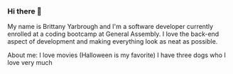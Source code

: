 ### Hi there 👋

My name is Brittany Yarbrough and I'm a software developer currently enrolled at a coding bootcamp at General Assembly. I love the back-end aspect of development and making everything look as neat as possible. 

About me:
I love movies (Halloween is my favorite)
I have three dogs who I love very much




<!--
**brittmyar/brittmyar** is a ✨ _special_ ✨ repository because its `README.md` (this file) appears on your GitHub profile.

Here are some ideas to get you started:

- 🔭 I’m currently working on ...
- 🌱 I’m currently learning ...
- 👯 I’m looking to collaborate on ...
- 🤔 I’m looking for help with ...
- 💬 Ask me about ...
- 📫 How to reach me: ...
- 😄 Pronouns: ...
- ⚡ Fun fact: ...
-->
